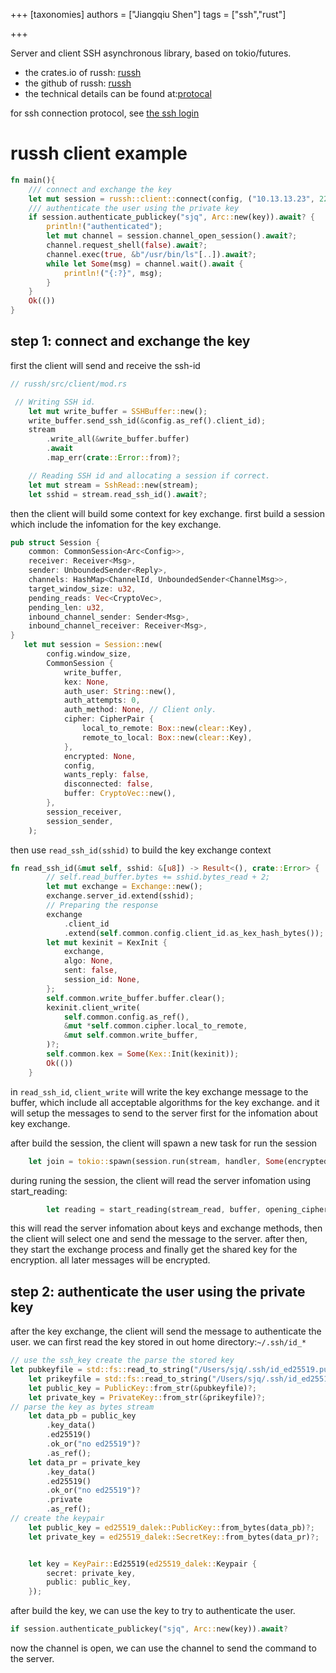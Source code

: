 +++
[taxonomies]
authors = ["Jiangqiu Shen"]
tags = ["ssh","rust"]

+++



Server and client SSH asynchronous library, based on tokio/futures.
- the crates.io of russh: [russh](https://crates.io/crates/russh)
- the github of russh: [russh](https://github.com/warp-tech/russh)
- the technical details can be found at:[protocal](@/posts/2022-11-09-ssh.md)

for ssh connection protocol, see [the ssh login](@/posts/2022-11-10-ssh-login.md)

# russh client example
```rust 
fn main(){
    /// connect and exchange the key
    let mut session = russh::client::connect(config, ("10.13.13.23", 22), sh).await?;
    /// authenticate the user using the private key
    if session.authenticate_publickey("sjq", Arc::new(key)).await? {
        println!("authenticated");
        let mut channel = session.channel_open_session().await?;
        channel.request_shell(false).await?;
        channel.exec(true, &b"/usr/bin/ls"[..]).await?;
        while let Some(msg) = channel.wait().await {
            println!("{:?}", msg);
        }
    }
    Ok(())
}
```

## step 1: connect and exchange the key
first the client will send and receive the ssh-id
```rust
// russh/src/client/mod.rs

 // Writing SSH id.
    let mut write_buffer = SSHBuffer::new();
    write_buffer.send_ssh_id(&config.as_ref().client_id);
    stream
        .write_all(&write_buffer.buffer)
        .await
        .map_err(crate::Error::from)?;

    // Reading SSH id and allocating a session if correct.
    let mut stream = SshRead::new(stream);
    let sshid = stream.read_ssh_id().await?;
```
then the client will build some context for key exchange. first build a session which include the infomation for the key exchange.
```rust
pub struct Session {
    common: CommonSession<Arc<Config>>,
    receiver: Receiver<Msg>,
    sender: UnboundedSender<Reply>,
    channels: HashMap<ChannelId, UnboundedSender<ChannelMsg>>,
    target_window_size: u32,
    pending_reads: Vec<CryptoVec>,
    pending_len: u32,
    inbound_channel_sender: Sender<Msg>,
    inbound_channel_receiver: Receiver<Msg>,
}
   let mut session = Session::new(
        config.window_size,
        CommonSession {
            write_buffer,
            kex: None,
            auth_user: String::new(),
            auth_attempts: 0,
            auth_method: None, // Client only.
            cipher: CipherPair {
                local_to_remote: Box::new(clear::Key),
                remote_to_local: Box::new(clear::Key),
            },
            encrypted: None,
            config,
            wants_reply: false,
            disconnected: false,
            buffer: CryptoVec::new(),
        },
        session_receiver,
        session_sender,
    );
```

then use `read_ssh_id(sshid)` to build the key exchange context
```rust
fn read_ssh_id(&mut self, sshid: &[u8]) -> Result<(), crate::Error> {
        // self.read_buffer.bytes += sshid.bytes_read + 2;
        let mut exchange = Exchange::new();
        exchange.server_id.extend(sshid);
        // Preparing the response
        exchange
            .client_id
            .extend(self.common.config.client_id.as_kex_hash_bytes());
        let mut kexinit = KexInit {
            exchange,
            algo: None,
            sent: false,
            session_id: None,
        };
        self.common.write_buffer.buffer.clear();
        kexinit.client_write(
            self.common.config.as_ref(),
            &mut *self.common.cipher.local_to_remote,
            &mut self.common.write_buffer,
        )?;
        self.common.kex = Some(Kex::Init(kexinit));
        Ok(())
    }
```
in `read_ssh_id`, `client_write` will write the key exchange message to the buffer, which include all acceptable algorithms for the key exchange.
and it will setup the messages to send to the server first for the infomation about key exchange.

 after build the session, the client will spawn a new task for run the session

```rust
    let join = tokio::spawn(session.run(stream, handler, Some(encrypted_signal)));
```

during runing the session, the client will read the server infomation using start_reading:
```rust
        let reading = start_reading(stream_read, buffer, opening_cipher);

```
this will read the server infomation about keys and exchange methods, then the client will select one and send the message to the server.
after then, they start the exchange process and finally get the shared key for the encryption. all later messages will be encrypted.

## step 2: authenticate the user using the private key

after the key exchange, the client will send the message to authenticate the user.
we can first read the key stored in out home directory:`~/.ssh/id_*`
```rust
// use the ssh_key create the parse the stored key
let pubkeyfile = std::fs::read_to_string("/Users/sjq/.ssh/id_ed25519.pub")?;
    let prikeyfile = std::fs::read_to_string("/Users/sjq/.ssh/id_ed25519")?;
    let public_key = PublicKey::from_str(&pubkeyfile)?;
    let private_key = PrivateKey::from_str(&prikeyfile)?;
// parse the key as bytes stream
    let data_pb = public_key
        .key_data()
        .ed25519()
        .ok_or("no ed25519")?
        .as_ref();
    let data_pr = private_key
        .key_data()
        .ed25519()
        .ok_or("no ed25519")?
        .private
        .as_ref();
// create the keypair
    let public_key = ed25519_dalek::PublicKey::from_bytes(data_pb)?;
    let private_key = ed25519_dalek::SecretKey::from_bytes(data_pr)?;


    let key = KeyPair::Ed25519(ed25519_dalek::Keypair {
        secret: private_key,
        public: public_key,
    });
```
after build the key, we can use the key to try to authenticate the user.
```rust
if session.authenticate_publickey("sjq", Arc::new(key)).await? 
```
now the channel is open, we can use the channel to send the command to the server.
